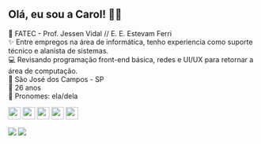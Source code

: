 ## Olá, eu sou a Carol! 🖐🏻

🧠 FATEC - Prof. Jessen Vidal // E. E. Estevam Ferri<br>
✨ Entre empregos na área de informática, tenho experiencia como suporte técnico e alanista de sistemas.<br>
💻 Revisando programação front-end básica, redes e UI/UX para retornar a área de computação.<br>
📍  São José dos Campos - SP<br>
🌱 26 anos<br>
🌈 Pronomes: ela/dela<br>


<img  margin-left="10px" width ="25px" src="https://cdn.jsdelivr.net/gh/devicons/devicon/icons/html5/html5-plain.svg" /> <img width ="25px" src="https://cdn.jsdelivr.net/gh/devicons/devicon/icons/css3/css3-plain.svg" /> <img width ="25px" src="https://cdn.jsdelivr.net/gh/devicons/devicon/icons/javascript/javascript-plain.svg" /> <img width ="25px" src="https://cdn.jsdelivr.net/gh/devicons/devicon/icons/php/php-plain.svg" /> <img width ="25px" src="https://cdn.jsdelivr.net/gh/devicons/devicon/icons/nodejs/nodejs-plain.svg" />

<a href="https://www.youtube.com/https://www.youtube.com/@gumsandvamps/channels" target="_blank"><img src="https://img.shields.io/badge/YouTube-FF0000?style=for-the-badge&logo=youtube&logoColor=white" target="_blank"></a>
<a href="https://instagram.com/https://www.instagram.com/gumsandvamps/" target="_blank"><img src="https://img.shields.io/badge/-Instagram-%23E4405F?style=for-the-badge&logo=instagram&logoColor=white" target="_blank"></a>
